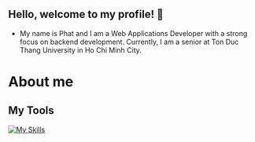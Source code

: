 ## Hello, welcome to my profile! 👋
+ My name is Phat and I am a Web Applications Developer with a strong focus on backend development. Currently, I am a senior at Ton Duc Thang University in Ho Chi Minh City.
# About me

## My Tools
[![My Skills](https://skillicons.dev/icons?i=js,html,css,wasm)](https://skillicons.dev)
<!--
**DinhPhatPhat/DinhPhatPhat** is a ✨ _special_ ✨ repository because its `README.md` (this file) appears on your GitHub profile.

Here are some ideas to get you started:

- 🔭 I’m currently working on ...
- 🌱 I’m currently learning ...
- 👯 I’m looking to collaborate on ...
- 🤔 I’m looking for help with ...
- 💬 Ask me about ...
- 📫 How to reach me: ...
- 😄 Pronouns: ...
- ⚡ Fun fact: ...
-->
